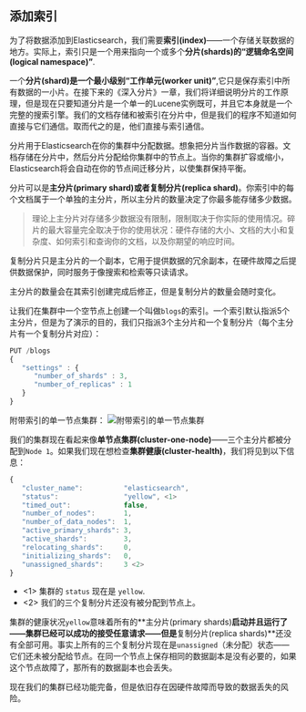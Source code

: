 ## 添加索引

为了将数据添加到Elasticsearch，我们需要**索引(index)**——一个存储关联数据的地方。实际上，索引只是一个用来指向一个或多个**分片(shards)**的**“逻辑命名空间(logical namespace)”**.

一个**分片(shard)**是一个最小级别**“工作单元(worker unit)”**,它只是保存索引中所有数据的一小片。在接下来的《深入分片》一章，我们将详细说明分片的工作原理，但是现在只要知道分片是一个单一的Lucene实例既可，并且它本身就是一个完整的搜索引擎。我们的文档存储和被索引在分片中，但是我们的程序不知道如何直接与它们通信。取而代之的是，他们直接与索引通信。

分片用于Elasticsearch在你的集群中分配数据。想象把分片当作数据的容器。文档存储在分片中，然后分片分配给你集群中的节点上。当你的集群扩容或缩小，Elasticsearch将会自动在你的节点间迁移分片，以使集群保持平衡。

分片可以是**主分片(primary shard)**或者**复制分片(replica shard)**。你索引中的每个文档属于一个单独的主分片，所以主分片的数量决定了你最多能存储多少数据。

> 理论上主分片对存储多少数据没有限制，限制取决于你实际的使用情况。碎片的最大容量完全取决于你的使用状况：硬件存储的大小、文档的大小和复杂度、如何索引和查询你的文档，以及你期望的响应时间。

复制分片只是主分片的一个副本，它用于提供数据的冗余副本，在硬件故障之后提供数据保护，同时服务于像搜索和检索等只读请求。

主分片的数量会在其索引创建完成后修正，但是复制分片的数量会随时变化。

让我们在集群中一个空节点上创建一个叫做`blogs`的索引。一个索引默认指派5个主分片，但是为了演示的目的，我们只指派3个主分片和一个复制分片（每个主分片有一个复制分片对应）：

```Javascript
PUT /blogs
{
   "settings" : {
      "number_of_shards" : 3,
      "number_of_replicas" : 1
   }
}
```

附带索引的单一节点集群：
![附带索引的单一节点集群](https://raw.githubusercontent.com/looly/elasticsearch-definitive-guide-cn/master/images/02-02_one_node.png)

我们的集群现在看起来像**单节点集群(cluster-one-node)**——三个主分片都被分配到`Node 1`。如果我们现在想检查**集群健康(cluster-health)**，我们将见到以下信息：

```Javascript
{
   "cluster_name":          "elasticsearch",
   "status":                "yellow", <1>
   "timed_out":             false,
   "number_of_nodes":       1,
   "number_of_data_nodes":  1,
   "active_primary_shards": 3,
   "active_shards":         3,
   "relocating_shards":     0,
   "initializing_shards":   0,
   "unassigned_shards":     3 <2>
}
```

- <1> 集群的 `status` 现在是 `yellow`.
- <2> 我们的三个复制分片还没有被分配到节点上。

集群的健康状况`yellow`意味着所有的**主分片(primary shards)**启动并且运行了——集群已经可以成功的接受任意请求——但是**复制分片(replica shards)**还没有全部可用。事实上所有的三个复制分片现在是`unassigned`（未分配）状态——它们还未被分配给节点。在同一个节点上保存相同的数据副本是没有必要的，如果这个节点故障了，那所有的数据副本也会丢失。

现在我们的集群已经功能完备，但是依旧存在因硬件故障而导致的数据丢失的风险。

